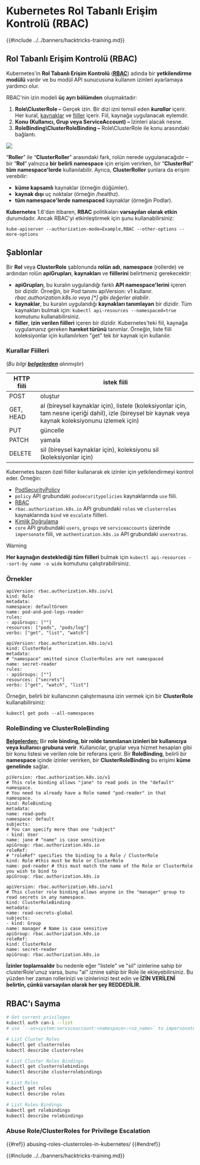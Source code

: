 # Kubernetes Rol Tabanlı Erişim Kontrolü (RBAC)

{{#include ../../banners/hacktricks-training.md}}

## Rol Tabanlı Erişim Kontrolü (RBAC)

Kubernetes'in **Rol Tabanlı Erişim Kontrolü** ([**RBAC**](https://kubernetes.io/docs/reference/access-authn-authz/rbac/)) adında bir **yetkilendirme modülü** vardır ve bu modül API sunucusuna kullanım izinleri ayarlamaya yardımcı olur.

RBAC'nin izin modeli **üç ayrı bölümden** oluşmaktadır:

1. **Role\ClusterRole ­–** Gerçek izin. Bir dizi izni temsil eden _**kurallar**_ içerir. Her kural, [kaynaklar](https://kubernetes.io/docs/reference/kubectl/overview/#resource-types) ve [fiiller](https://kubernetes.io/docs/reference/access-authn-authz/authorization/#determine-the-request-verb) içerir. Fiil, kaynağa uygulanacak eylemdir.
2. **Konu (Kullanıcı, Grup veya ServiceAccount) –** İzinleri alacak nesne.
3. **RoleBinding\ClusterRoleBinding –** Role\ClusterRole ile konu arasındaki bağlantı.

![](https://www.cyberark.com/wp-content/uploads/2018/12/rolebiding_serviceaccount_and_role-1024x551.png)

“**Roller**” ile “**ClusterRoller**” arasındaki fark, rolün nerede uygulanacağıdır – bir “**Rol**” yalnızca **bir** **belirli** **namespace** için erişim verirken, bir “**ClusterRol**” **tüm namespace'lerde** kullanılabilir. Ayrıca, **ClusterRoller** şunlara da erişim verebilir:

- **küme kapsamlı** kaynaklar (örneğin düğümler).
- **kaynak dışı** uç noktalar (örneğin /healthz).
- **tüm namespace'lerde** **namespaced** kaynaklar (örneğin Podlar).

**Kubernetes** 1.6'dan itibaren, **RBAC** politikaları **varsayılan olarak etkin** durumdadır. Ancak RBAC'yi etkinleştirmek için şunu kullanabilirsiniz:
```
kube-apiserver --authorization-mode=Example,RBAC --other-options --more-options
```
## Şablonlar

Bir **Rol** veya **ClusterRole** şablonunda **rolün adı**, **namespace** (rollerde) ve ardından rolün **apiGrupları**, **kaynakları** ve **fiillerini** belirtmeniz gerekecektir:

- **apiGrupları**, bu kuralın uygulandığı farklı **API namespace'lerini** içeren bir dizidir. Örneğin, bir Pod tanımı apiVersion: v1 kullanır. _rbac.authorization.k8s.io veya \[\*] gibi değerler alabilir_.
- **kaynaklar**, bu kuralın uygulandığı **kaynakları tanımlayan** bir dizidir. Tüm kaynakları bulmak için: `kubectl api-resources --namespaced=true` komutunu kullanabilirsiniz.
- **fiiller**, **izin verilen fiilleri** içeren bir dizidir. Kubernetes'teki fiil, kaynağa uygulamanız gereken **hareket türünü** tanımlar. Örneğin, liste fiili koleksiyonlar için kullanılırken "get" tek bir kaynak için kullanılır.

### Kurallar Fiilleri

(_Bu bilgi_ [_**belgelerden**_](https://kubernetes.io/docs/reference/access-authn-authz/authorization/#determine-the-request-verb) _alınmıştır_)

| HTTP fiili | istek fiili                                                                                                                                                  |
| ---------- | ----------------------------------------------------------------------------------------------------------------------------------------------------------- |
| POST       | oluştur                                                                                                                                                |
| GET, HEAD  | al (bireysel kaynaklar için), listele (koleksiyonlar için, tam nesne içeriği dahil), izle (bireysel bir kaynak veya kaynak koleksiyonunu izlemek için) |
| PUT        | güncelle                                                                                                                                                |
| PATCH      | yamala                                                                                                                                                   |
| DELETE     | sil (bireysel kaynaklar için), koleksiyonu sil (koleksiyonlar için)                                                                                     |

Kubernetes bazen özel fiiller kullanarak ek izinler için yetkilendirmeyi kontrol eder. Örneğin:

- [PodSecurityPolicy](https://kubernetes.io/docs/concepts/policy/pod-security-policy/)
- `policy` API grubundaki `podsecuritypolicies` kaynaklarında `use` fiili.
- [RBAC](https://kubernetes.io/docs/reference/access-authn-authz/rbac/#privilege-escalation-prevention-and-bootstrapping)
- `rbac.authorization.k8s.io` API grubundaki `roles` ve `clusterroles` kaynaklarında `bind` ve `escalate` fiilleri.
- [Kimlik Doğrulama](https://kubernetes.io/docs/reference/access-authn-authz/authentication/)
- `core` API grubundaki `users`, `groups` ve `serviceaccounts` üzerinde `impersonate` fiili, ve `authentication.k8s.io` API grubundaki `userextras`.

> [!WARNING]
> **Her kaynağın desteklediği tüm fiilleri** bulmak için `kubectl api-resources --sort-by name -o wide` komutunu çalıştırabilirsiniz.

### Örnekler
```yaml:Role
apiVersion: rbac.authorization.k8s.io/v1
kind: Role
metadata:
namespace: defaultGreen
name: pod-and-pod-logs-reader
rules:
- apiGroups: [""]
resources: ["pods", "pods/log"]
verbs: ["get", "list", "watch"]
```

```yaml:ClusterRole
apiVersion: rbac.authorization.k8s.io/v1
kind: ClusterRole
metadata:
# "namespace" omitted since ClusterRoles are not namespaced
name: secret-reader
rules:
- apiGroups: [""]
resources: ["secrets"]
verbs: ["get", "watch", "list"]
```
Örneğin, belirli bir kullanıcının çalıştırmasına izin vermek için bir **ClusterRole** kullanabilirsiniz:
```
kubectl get pods --all-namespaces
```
### **RoleBinding ve ClusterRoleBinding**

[**Belgelerden:**](https://kubernetes.io/docs/reference/access-authn-authz/rbac/#rolebinding-and-clusterrolebinding) Bir **role binding, bir rolde tanımlanan izinleri bir kullanıcıya veya kullanıcı grubuna verir**. Kullanıcılar, gruplar veya hizmet hesapları gibi bir konu listesi ve verilen role bir referans içerir. Bir **RoleBinding**, belirli bir **namespace** içinde izinler verirken, bir **ClusterRoleBinding** bu erişimi **küme genelinde** sağlar.
```yaml:RoleBinding
piVersion: rbac.authorization.k8s.io/v1
# This role binding allows "jane" to read pods in the "default" namespace.
# You need to already have a Role named "pod-reader" in that namespace.
kind: RoleBinding
metadata:
name: read-pods
namespace: default
subjects:
# You can specify more than one "subject"
- kind: User
name: jane # "name" is case sensitive
apiGroup: rbac.authorization.k8s.io
roleRef:
# "roleRef" specifies the binding to a Role / ClusterRole
kind: Role #this must be Role or ClusterRole
name: pod-reader # this must match the name of the Role or ClusterRole you wish to bind to
apiGroup: rbac.authorization.k8s.io
```

```yaml:ClusterRoleBinding
apiVersion: rbac.authorization.k8s.io/v1
# This cluster role binding allows anyone in the "manager" group to read secrets in any namespace.
kind: ClusterRoleBinding
metadata:
name: read-secrets-global
subjects:
- kind: Group
name: manager # Name is case sensitive
apiGroup: rbac.authorization.k8s.io
roleRef:
kind: ClusterRole
name: secret-reader
apiGroup: rbac.authorization.k8s.io
```
**İzinler toplamsaldır** bu nedenle eğer "listele" ve "sil" izinlerine sahip bir clusterRole'unuz varsa, bunu "al" iznine sahip bir Role ile ekleyebilirsiniz. Bu yüzden her zaman rollerinizi ve izinlerinizi test edin ve **İZİN VERİLENİ belirtin, çünkü varsayılan olarak her şey REDDEDİLİR.**

## **RBAC'ı Sayma**
```bash
# Get current privileges
kubectl auth can-i --list
# use `--as=system:serviceaccount:<namespace>:<sa_name>` to impersonate a service account

# List Cluster Roles
kubectl get clusterroles
kubectl describe clusterroles

# List Cluster Roles Bindings
kubectl get clusterrolebindings
kubectl describe clusterrolebindings

# List Roles
kubectl get roles
kubectl describe roles

# List Roles Bindings
kubectl get rolebindings
kubectl describe rolebindings
```
### Abuse Role/ClusterRoles for Privilege Escalation

{{#ref}}
abusing-roles-clusterroles-in-kubernetes/
{{#endref}}

{{#include ../../banners/hacktricks-training.md}}
